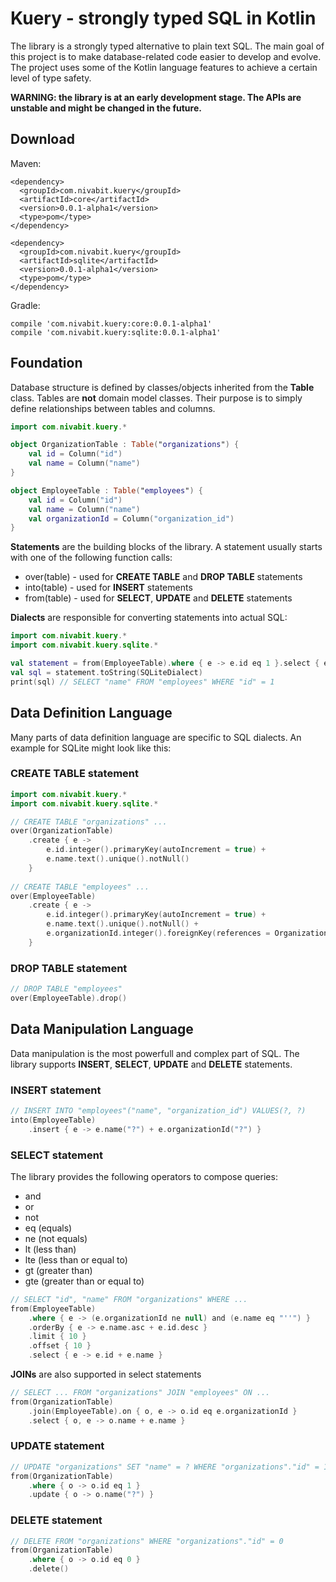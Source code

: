 # Kuery - strongly typed SQL in Kotlin

The library is a strongly typed alternative to plain text SQL. The main goal of this project is to make database-related code easier to develop and evolve. The project uses some of the Kotlin language features to achieve a certain level of type safety.

**WARNING: the library is at an early development stage. The APIs are unstable and might be changed in the future.**

## Download

Maven:

```
<dependency>
  <groupId>com.nivabit.kuery</groupId>
  <artifactId>core</artifactId>
  <version>0.0.1-alpha1</version>
  <type>pom</type>
</dependency>

<dependency>
  <groupId>com.nivabit.kuery</groupId>
  <artifactId>sqlite</artifactId>
  <version>0.0.1-alpha1</version>
  <type>pom</type>
</dependency>
```

Gradle:

```
compile 'com.nivabit.kuery:core:0.0.1-alpha1'
compile 'com.nivabit.kuery:sqlite:0.0.1-alpha1'
```

## Foundation

Database structure is defined by classes/objects inherited from the **Table** class. Tables are **not** domain model classes. Their purpose is to simply define relationships between tables and columns.

```kotlin
import com.nivabit.kuery.*

object OrganizationTable : Table("organizations") {
	val id = Column("id")
	val name = Column("name")
}

object EmployeeTable : Table("employees") {
	val id = Column("id")
	val name = Column("name")
	val organizationId = Column("organization_id")
}
```

**Statements** are the building blocks of the library. A statement usually starts with one of the following function calls:
* over(table) - used for **CREATE TABLE** and **DROP TABLE** statements
* into(table) - used for **INSERT** statements
* from(table) - used for **SELECT**, **UPDATE** and **DELETE** statements

**Dialects** are responsible for converting statements into actual SQL:

```kotlin
import com.nivabit.kuery.*
import com.nivabit.kuery.sqlite.*

val statement = from(EmployeeTable).where { e -> e.id eq 1 }.select { e -> e.name }
val sql = statement.toString(SQLiteDialect)
print(sql) // SELECT "name" FROM "employees" WHERE "id" = 1
```

## Data Definition Language

Many parts of data definition language are specific to SQL dialects. An example for SQLite might look like this:

### CREATE TABLE statement

```kotlin
import com.nivabit.kuery.*
import com.nivabit.kuery.sqlite.*

// CREATE TABLE "organizations" ...
over(OrganizationTable)
    .create { e ->
        e.id.integer().primaryKey(autoIncrement = true) +
        e.name.text().unique().notNull()
    }
    
// CREATE TABLE "employees" ...
over(EmployeeTable)
    .create { e ->
        e.id.integer().primaryKey(autoIncrement = true) +
        e.name.text().unique().notNull() +
        e.organizationId.integer().foreignKey(references = OrganizationTable.id)
    }
```

### DROP TABLE statement

```kotlin
// DROP TABLE "employees"
over(EmployeeTable).drop()
```

## Data Manipulation Language

Data manipulation is the most powerfull and complex part of SQL. The library supports **INSERT**, **SELECT**, **UPDATE** and **DELETE** statements.

### INSERT statement

```kotlin
// INSERT INTO "employees"("name", "organization_id") VALUES(?, ?)
into(EmployeeTable)
    .insert { e -> e.name("?") + e.organizationId("?") }
```

### SELECT statement

The library provides the following operators to compose queries:
* and
* or
* not
* eq (equals)
* ne (not equals)
* lt (less than)
* lte (less than or equal to)
* gt (greater than)
* gte (greater than or equal to)

```kotlin
// SELECT "id", "name" FROM "organizations" WHERE ...
from(EmployeeTable)
    .where { e -> (e.organizationId ne null) and (e.name eq "''") }
    .orderBy { e -> e.name.asc + e.id.desc }
    .limit { 10 }
    .offset { 10 }
    .select { e -> e.id + e.name }
```

**JOINs** are also supported in select statements

```kotlin
// SELECT ... FROM "organizations" JOIN "employees" ON ...
from(OrganizationTable)
    .join(EmployeeTable).on { o, e -> o.id eq e.organizationId }
    .select { o, e -> o.name + e.name }
```

### UPDATE statement

```kotlin
// UPDATE "organizations" SET "name" = ? WHERE "organizations"."id" = 1
from(OrganizationTable)
    .where { o -> o.id eq 1 }
    .update { o -> o.name("?") }
```

### DELETE statement
```kotlin
// DELETE FROM "organizations" WHERE "organizations"."id" = 0
from(OrganizationTable)
    .where { o -> o.id eq 0 }
    .delete()
```
